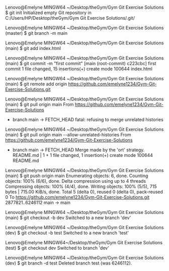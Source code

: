 Lenovo@Emelyne MINGW64 ~/Desktop/theGym/Gym Git Exercise Solutions
$ git init
Initialized empty Git repository in C:/Users/HP/Desktop/theGym/Gym Git Exercise Solutions/.git/

Lenovo@Emelyne MINGW64 ~/Desktop/theGym/Gym Git Exercise Solutions (master)
$ git branch -m main

Lenovo@Emelyne MINGW64 ~/Desktop/theGym/Gym Git Exercise Solutions (main)
$ git add index.html

Lenovo@Emelyne MINGW64 ~/Desktop/theGym/Gym Git Exercise Solutions (main)
$ git commit -m "first commit"
[main (root-commit) c223cbc] first commit
 1 file changed, 15 insertions(+)
 create mode 100644 index.html

Lenovo@Emelyne MINGW64 ~/Desktop/theGym/Gym Git Exercise Solutions (main)
$ git remote add origin https://github.com/emelyne1234/Gym-Git-Exercise-Solutions.git

Lenovo@Emelyne MINGW64 ~/Desktop/theGym/Gym Git Exercise Solutions (main)
$ git pull origin main
From https://github.com/emelyne1234/Gym-Git-Exercise-Solutions
 * branch            main       -> FETCH_HEAD
fatal: refusing to merge unrelated histories

Lenovo@Emelyne MINGW64 ~/Desktop/theGym/Gym Git Exercise Solutions (main)
$ git pull origin main --allow-unrelated-histories
From https://github.com/emelyne1234/Gym-Git-Exercise-Solutions
 * branch            main       -> FETCH_HEAD
Merge made by the 'ort' strategy.
 README.md | 1 +
 1 file changed, 1 insertion(+)
 create mode 100644 README.md

Lenovo@Emelyne MINGW64 ~/Desktop/theGym/Gym Git Exercise Solutions (main)
$ git push origin main
Enumerating objects: 6, done.
Counting objects: 100% (6/6), done.
Delta compression using up to 4 threads
Compressing objects: 100% (4/4), done.
Writing objects: 100% (5/5), 715 bytes | 715.00 KiB/s, done.
Total 5 (delta 0), reused 0 (delta 0), pack-reused 0
To https://github.com/emelyne1234/Gym-Git-Exercise-Solutions.git
   2877821..6246112  main -> main

Lenovo@Emelyne MINGW64 ~/Desktop/theGym/Gym Git Exercise Solutions (main)
$ git checkout -b dev
Switched to a new branch 'dev'

Lenovo@Emelyne MINGW64 ~/Desktop/theGym/Gym Git Exercise Solutions (dev)
$ git checkout -b test
Switched to a new branch 'test'

Lenovo@Emelyne MINGW64~/Desktop/theGym/Gym Git Exercise Solutions (test)
$ git checkout dev
Switched to branch 'dev'

Lenovo@Emelyne MINGW64 ~/Desktop/theGym/Gym Git Exercise Solutions (dev)
$ git branch -d test
Deleted branch test (was 6246112).


